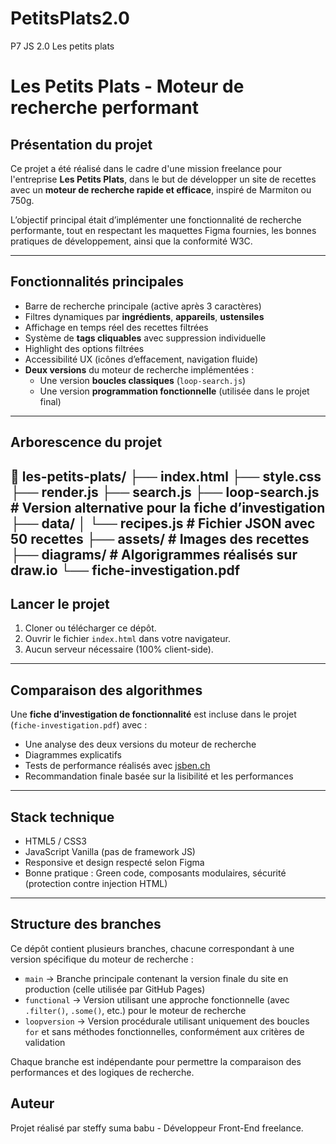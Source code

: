 # PetitsPlats2.0
P7 JS 2.0 Les petits plats
# Les Petits Plats - Moteur de recherche performant

## Présentation du projet

Ce projet a été réalisé dans le cadre d'une mission freelance pour l'entreprise **Les Petits Plats**, dans le but de développer un site de recettes avec un **moteur de recherche rapide et efficace**, inspiré de Marmiton ou 750g.

L’objectif principal était d’implémenter une fonctionnalité de recherche performante, tout en respectant les maquettes Figma fournies, les bonnes pratiques de développement, ainsi que la conformité W3C.

---

## Fonctionnalités principales

- Barre de recherche principale (active après 3 caractères)
- Filtres dynamiques par **ingrédients**, **appareils**, **ustensiles**
- Affichage en temps réel des recettes filtrées
- Système de **tags cliquables** avec suppression individuelle
- Highlight des options filtrées
- Accessibilité UX (icônes d’effacement, navigation fluide)
- **Deux versions** du moteur de recherche implémentées :
  - Une version **boucles classiques** (`loop-search.js`)
  - Une version **programmation fonctionnelle** (utilisée dans le projet final)

---

## Arborescence du projet

📁 les-petits-plats/
├── index.html
├── style.css
├── render.js
├── search.js
├── loop-search.js # Version alternative pour la fiche d’investigation
├── data/
│ └── recipes.js # Fichier JSON avec 50 recettes
├── assets/ # Images des recettes
├── diagrams/ # Algorigrammes réalisés sur draw.io
└── fiche-investigation.pdf
---

## Lancer le projet

1. Cloner ou télécharger ce dépôt.
2. Ouvrir le fichier `index.html` dans votre navigateur.
3. Aucun serveur nécessaire (100% client-side).

---

## Comparaison des algorithmes

Une **fiche d’investigation de fonctionnalité** est incluse dans le projet (`fiche-investigation.pdf`) avec :

- Une analyse des deux versions du moteur de recherche
- Diagrammes explicatifs
- Tests de performance réalisés avec [jsben.ch](https://jsben.ch)
- Recommandation finale basée sur la lisibilité et les performances

---

## Stack technique

- HTML5 / CSS3
- JavaScript Vanilla (pas de framework JS)
- Responsive et design respecté selon Figma
- Bonne pratique : Green code, composants modulaires, sécurité (protection contre injection HTML)

---
##  Structure des branches

Ce dépôt contient plusieurs branches, chacune correspondant à une version spécifique du moteur de recherche :

- `main` → Branche principale contenant la version finale du site en production (celle utilisée par GitHub Pages)
- `functional` → Version utilisant une approche fonctionnelle (avec `.filter()`, `.some()`, etc.) pour le moteur de recherche
- `loopversion` → Version procédurale utilisant uniquement des boucles `for` et sans méthodes fonctionnelles, conformément aux critères de validation

Chaque branche est indépendante pour permettre la comparaison des performances et des logiques de recherche.


## Auteur

Projet réalisé par steffy suma babu - Développeur Front-End freelance.
